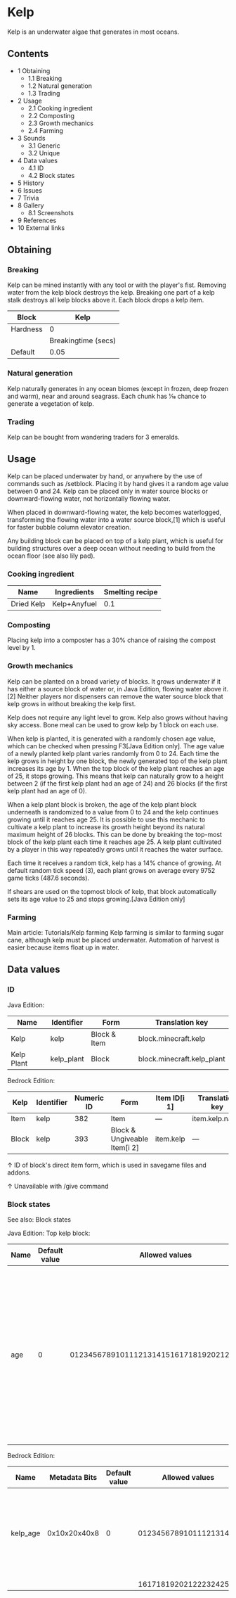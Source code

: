 # Kelp
Kelp is an underwater algae that generates in most oceans.

## Contents
- 1 Obtaining
	- 1.1 Breaking
	- 1.2 Natural generation
	- 1.3 Trading
- 2 Usage
	- 2.1 Cooking ingredient
	- 2.2 Composting
	- 2.3 Growth mechanics
	- 2.4 Farming
- 3 Sounds
	- 3.1 Generic
	- 3.2 Unique
- 4 Data values
	- 4.1 ID
	- 4.2 Block states
- 5 History
- 6 Issues
- 7 Trivia
- 8 Gallery
	- 8.1 Screenshots
- 9 References
- 10 External links

## Obtaining
### Breaking
Kelp can be mined instantly with any tool or with the player's fist. Removing water from the kelp block destroys the kelp. Breaking one part of a kelp stalk destroys all kelp blocks above it. Each block drops a kelp item.

| Block    | Kelp                |
|----------|---------------------|
| Hardness | 0                   |
|          | Breakingtime (secs) |
| Default  | 0.05                |

### Natural generation
Kelp naturally generates in any ocean biomes (except in frozen, deep frozen and warm), near and around seagrass. Each chunk has 1⁄18 chance to generate a vegetation of kelp.


### Trading
Kelp can be bought from wandering traders for 3 emeralds.

## Usage
Kelp can be placed underwater by hand, or anywhere by the use of commands such as /setblock. Placing it by hand gives it a random age value between 0 and 24. Kelp can be placed only in water source blocks or downward-flowing water, not horizontally flowing water.

When placed in downward-flowing water, the kelp becomes waterlogged, transforming the flowing water into a water source block,[1] which is useful for faster bubble column elevator creation.

Any building block can be placed on top of a kelp plant, which is useful for building structures over a deep ocean without needing to build from the ocean floor (see also lily pad).

### Cooking ingredient
| Name       | Ingredients  | Smelting recipe |
|------------|--------------|-----------------|
| Dried Kelp | Kelp+Anyfuel | 0.1             |

### Composting
Placing kelp into a composter has a 30% chance of raising the compost level by 1.

### Growth mechanics
Kelp can be planted on a broad variety of blocks. It grows underwater if it has either a source block of water or, in Java Edition, flowing water above it.[2] Neither players nor dispensers can remove the water source block that kelp grows in without breaking the kelp first.

Kelp does not require any light level to grow. Kelp also grows without having sky access. Bone meal can be used to grow kelp by 1 block on each use.

When kelp is planted, it is generated with a randomly chosen age value, which can be checked when pressing F3‌[Java Edition  only]. The age value of a newly planted kelp plant varies randomly from 0 to 24. Each time the kelp grows in height by one block, the newly generated top of the kelp plant increases its age by 1. When the top block of the kelp plant reaches an age of 25, it stops growing. This means that kelp can naturally grow to a height between 2 (if the first kelp plant had an age of 24) and 26 blocks (if the first kelp plant had an age of 0). 

When a kelp plant block is broken, the age of the kelp plant block underneath is randomized to a value from 0 to 24 and the kelp continues growing until it reaches age 25. It is possible to use this mechanic to cultivate a kelp plant to increase its growth height beyond its natural maximum height of 26 blocks. This can be done by breaking the top-most block of the kelp plant each time it reaches age 25. A kelp plant cultivated by a player in this way repeatedly grows until it reaches the water surface.

Each time it receives a random tick, kelp has a 14% chance of growing. At default random tick speed (3), each plant grows on average every 9752 game ticks (487.6 seconds).

If shears are used on the topmost block of kelp, that block automatically sets its age value to 25 and stops growing.‌[Java Edition  only]

### Farming
Main article: Tutorials/Kelp farming
Kelp farming is similar to farming sugar cane, although kelp must be placed underwater. Automation of harvest is easier because items float up in water.

## Data values
### ID
Java Edition:

| Name       | Identifier | Form         | Translation key            |
|------------|------------|--------------|----------------------------|
| Kelp       | kelp       | Block & Item | block.minecraft.kelp       |
| Kelp Plant | kelp_plant | Block        | block.minecraft.kelp_plant |

Bedrock Edition:

| Kelp  | Identifier | Numeric ID | Form                         | Item ID[i 1] | Translation key |
|-------|------------|------------|------------------------------|--------------|-----------------|
| Item  | kelp       | 382        | Item                         | —            | item.kelp.name  |
| Block | kelp       | 393        | Block & Ungiveable Item[i 2] | item.kelp    | —               |


↑ ID of block's direct item form, which is used in savegame files and addons.

↑ Unavailable with /give command


### Block states
See also: Block states

Java Edition:
Top kelp block:

| Name | Default value | Allowed values                             | Description                                                                                                                                                                                       |
|------|---------------|--------------------------------------------|---------------------------------------------------------------------------------------------------------------------------------------------------------------------------------------------------|
| age  | 0             | 012345678910111213141516171819202122232425 | A freshly planted kelp starts with a random age between 0 and 24.Below age 25, a kelp may try go grow more kelp above it with the same age value incremented by one.Kelp stops growing at age 25. |

Bedrock Edition:

| Name     | Metadata Bits | Default value | Allowed values         | Values forMetadata Bits | Description                                                                                |
|----------|---------------|---------------|------------------------|-------------------------|--------------------------------------------------------------------------------------------|
| kelp_age | 0x10x20x40x8  | 0             | 0123456789101112131415 | 0123456789101112131415  | The age of the kelp. The kelp renders as a non-top piece if there's another kelp above it. |
|          |               |               | 16171819202122232425   | Unsupported             | Unused                                                                                     |




